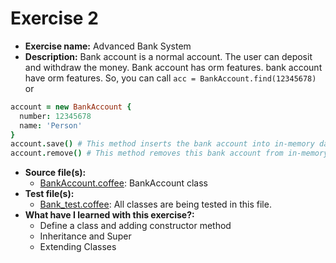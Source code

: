 # Exercise 2
* **Exercise name:** Advanced Bank System
* **Description:** Bank account is a normal account. The user can deposit and
withdraw the money. Bank account has orm features. bank account have orm
features. So, you can call `acc = BankAccount.find(12345678)` or 
```coffeescript
account = new BankAccount {
  number: 12345678
  name: 'Person'
}
account.save() # This method inserts the bank account into in-memory database.
account.remove() # This method removes this bank account from in-memory database.
```
* **Source file(s):**
  * [BankAccount.coffee](./src/BankAccount.coffee): BankAccount class
* **Test file(s):**
  * [Bank_test.coffee](./test/Bank_test.coffee): All classes are being tested in
  this file.
* **What have I learned with this exercise?:**
  * Define a class and adding constructor method
  * Inheritance and Super
  * Extending Classes
